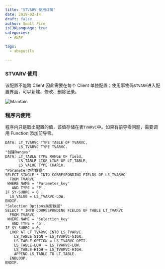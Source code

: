 ```yaml
---
title: "STVARV 使用详情"
date: 2019-02-14
draft: false
author: Small Fire
isCJKLanguage: true
categories: 
  - ABAP

tags: 
  - abaputils

---
```


### STVARV 使用

该配置不能跨 Client 因此需要在每个 Client 单独配置；使用事物码`STVARV`进入配置界面，可以新建、修改、删除记录。

![Maintain](/images/ABAP/Stvarv.png)

### 程序内使用

程序内只是取出配置的值，该值存储在表`TVARVC`中。如果有前导零问题，需要调用 Function 添加前导零。

```ABAP
DATA: LT_TVARVC TYPE TABLE OF TVARVC,
      LS_TVARVC TYPE TVARVC.
"创建Ranges"
DATA: LT_TABLE TYPE RANGE OF field,
      LS_TABLE LIKE LINE OF LT_TABLE,
      LS_VALUE TYPE CHAR10.
"Parameter类型数据"
SELECT SINGLE * INTO CORRESPONDING FIELDS OF LS_TVARVC
  FROM TVARVC
 WHERE NAME = 'Parameter_key'
   AND TYPE = 'P'.
IF SY-SUBRC = 0 .
  LS_VALUE = LS_TVARVC-LOW.
ENDIF.
"Selection Options类型数据"
SELECT * INTO CORRESPONDING FIELDS OF TABLE LT_TVARVC
  FROM TVARVC
 WHERE NAME = 'Selection_key'
   AND TYPE = 'S'.
IF SY-SUBRC = 0.
  LOOP AT LT_TVARVC INTO LS_TVARVC.
    LS_TABLE-SIGN = LS_TVARVC-SIGN.
    LS_TABLE-OPTION = LS_TVARVC-OPTI.
  	LS_TABLE-LOW  = LS_TVARVC-LOW.
    LS_TABLE-HIGH = LS_TVARVC-HIGH.
    APPEND LS_TABLE TO LT_TABLE.
  ENDLOOP.
ENDIF.
```

